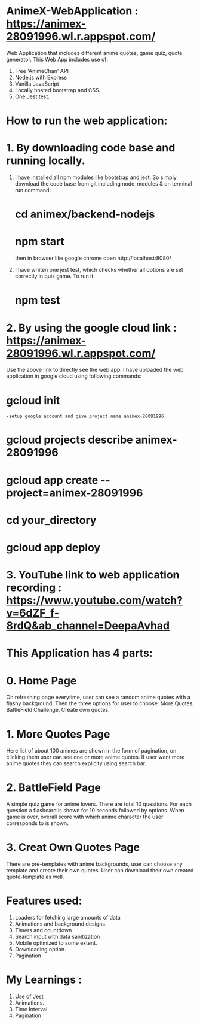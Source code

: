# AnimeX-WebApplication  :   https://animex-28091996.wl.r.appspot.com/
Web Application that includes different anime quotes, game quiz, quote generator.
This Web App includes use of:
1.  Free 'AnimeChan' API 
2.  Node.js with Express
3.  Vanilla JavaScript
4.  Locally hosted bootstrap and CSS.
5.  One Jest test.



# How to run the web application:
# 1. By downloading code base and running locally.
1. I have installed all npm modules like bootstrap and jest. So simply download the code base from git including node_modules & on terminal run command:
    # cd animex/backend-nodejs
    # npm start 
   then in browser like google chrome open http://localhost:8080/ 
   
2. I have wriiten one jest test, which checks whether all options are set correctly in quiz game. To run it:
   # npm test
   
# 2. By using the google cloud link : https://animex-28091996.wl.r.appspot.com/
  Use the above link to directly see the web app. I have uploaded the web application in google cloud using following commands:
  # gcloud init
    -setup google account and give project name animex-28091996
  # gcloud projects describe animex-28091996
  # gcloud app create --project=animex-28091996
  # cd your_directory
  # gcloud app deploy
    
    
# 3. YouTube link to web application recording : https://www.youtube.com/watch?v=6dZF_f-8rdQ&ab_channel=DeepaAvhad




# This Application has 4 parts:

# 0. Home Page 
On refreshing page everytime, user can see a random anime quotes with a flashy background.
Then the three options for user to choose: More Quotes, BattleField Challenge, Create own quotes.

# 1. More Quotes Page
Here list of about 100 animes are shown in the form of pagination, on clicking them user can see one or more anime quotes.
If user want more anime quotes they can search explicity using search bar.

# 2. BattleField Page 
A simple quiz game for anime lovers. There are total 10 questions. For each question a flashcard is shown for 10 seconds followed by options.
When game is over, overall score with which anime character the user corresponds to is shown.

# 3. Creat Own Quotes Page
There are pre-templates with anime backgrounds, user can choose any template and create their own quotes.
User can download their own created quote-template as well.


# Features used:
1. Loaders for fetching large amounts of data
2. Animations and background designs.
3. Timers and countdown
4. Search input with data sanitization
5. Mobile optimized to some extent.
6. Downloading option.
7. Pagination


# My Learnings :

1. Use of Jest
2. Animations.
3. Time Interval.
4. Pagination

 
   
   


